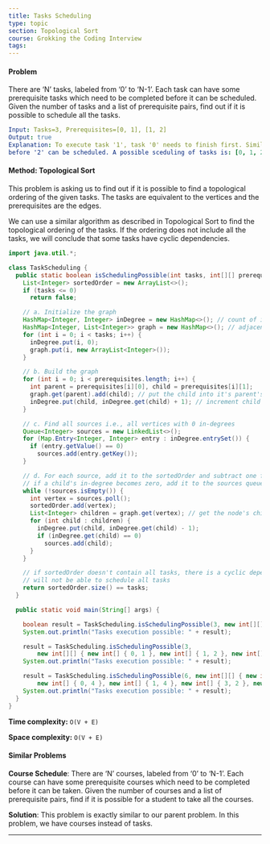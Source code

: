 ```yaml
---
title: Tasks Scheduling
type: topic
section: Topological Sort
course: Grokking the Coding Interview
tags:
---
```

#### Problem
There are ‘N’ tasks, labeled from ‘0’ to ‘N-1’. Each task can have some prerequisite tasks which need to be completed before it can be scheduled. Given the number of tasks and a list of prerequisite pairs, find out if it is possible to schedule all the tasks.
```yml
Input: Tasks=3, Prerequisites=[0, 1], [1, 2]
Output: true
Explanation: To execute task '1', task '0' needs to finish first. Similarly, task '1' needs to finish 
before '2' can be scheduled. A possible sceduling of tasks is: [0, 1, 2] 
```

#### Method: Topological Sort
This problem is asking us to find out if it is possible to find a topological ordering of the given tasks. The tasks are equivalent to the vertices and the prerequisites are the edges.

We can use a similar algorithm as described in Topological Sort to find the topological ordering of the tasks. If the ordering does not include all the tasks, we will conclude that some tasks have cyclic dependencies.
```java
import java.util.*;

class TaskScheduling {
  public static boolean isSchedulingPossible(int tasks, int[][] prerequisites) {
    List<Integer> sortedOrder = new ArrayList<>();
    if (tasks <= 0)
      return false;

    // a. Initialize the graph
    HashMap<Integer, Integer> inDegree = new HashMap<>(); // count of incoming edges for every vertex
    HashMap<Integer, List<Integer>> graph = new HashMap<>(); // adjacency list graph
    for (int i = 0; i < tasks; i++) {
      inDegree.put(i, 0);
      graph.put(i, new ArrayList<Integer>());
    }

    // b. Build the graph
    for (int i = 0; i < prerequisites.length; i++) {
      int parent = prerequisites[i][0], child = prerequisites[i][1];
      graph.get(parent).add(child); // put the child into it's parent's list
      inDegree.put(child, inDegree.get(child) + 1); // increment child's inDegree
    }

    // c. Find all sources i.e., all vertices with 0 in-degrees
    Queue<Integer> sources = new LinkedList<>();
    for (Map.Entry<Integer, Integer> entry : inDegree.entrySet()) {
      if (entry.getValue() == 0)
        sources.add(entry.getKey());
    }

    // d. For each source, add it to the sortedOrder and subtract one from all of its children's in-degrees
    // if a child's in-degree becomes zero, add it to the sources queue
    while (!sources.isEmpty()) {
      int vertex = sources.poll();
      sortedOrder.add(vertex);
      List<Integer> children = graph.get(vertex); // get the node's children to decrement their in-degrees
      for (int child : children) {
        inDegree.put(child, inDegree.get(child) - 1);
        if (inDegree.get(child) == 0)
          sources.add(child);
      }
    }

    // if sortedOrder doesn't contain all tasks, there is a cyclic dependency between tasks, therefore, we
    // will not be able to schedule all tasks
    return sortedOrder.size() == tasks;
  }

  public static void main(String[] args) {

    boolean result = TaskScheduling.isSchedulingPossible(3, new int[][] { new int[] { 0, 1 }, new int[] { 1, 2 } });
    System.out.println("Tasks execution possible: " + result);

    result = TaskScheduling.isSchedulingPossible(3,
        new int[][] { new int[] { 0, 1 }, new int[] { 1, 2 }, new int[] { 2, 0 } });
    System.out.println("Tasks execution possible: " + result);

    result = TaskScheduling.isSchedulingPossible(6, new int[][] { new int[] { 2, 5 }, new int[] { 0, 5 },
        new int[] { 0, 4 }, new int[] { 1, 4 }, new int[] { 3, 2 }, new int[] { 1, 3 } });
    System.out.println("Tasks execution possible: " + result);
  }
}
```
**Time complexity:** `O(V + E)`

**Space complexity:** `O(V + E)`

#### Similar Problems
**Course Schedule**: There are ‘N’ courses, labeled from ‘0’ to ‘N-1’. Each course can have some prerequisite courses which need to be completed before it can be taken. Given the number of courses and a list of prerequisite pairs, find if it is possible for a student to take all the courses.

**Solution**: This problem is exactly similar to our parent problem. In this problem, we have courses instead of tasks.


---